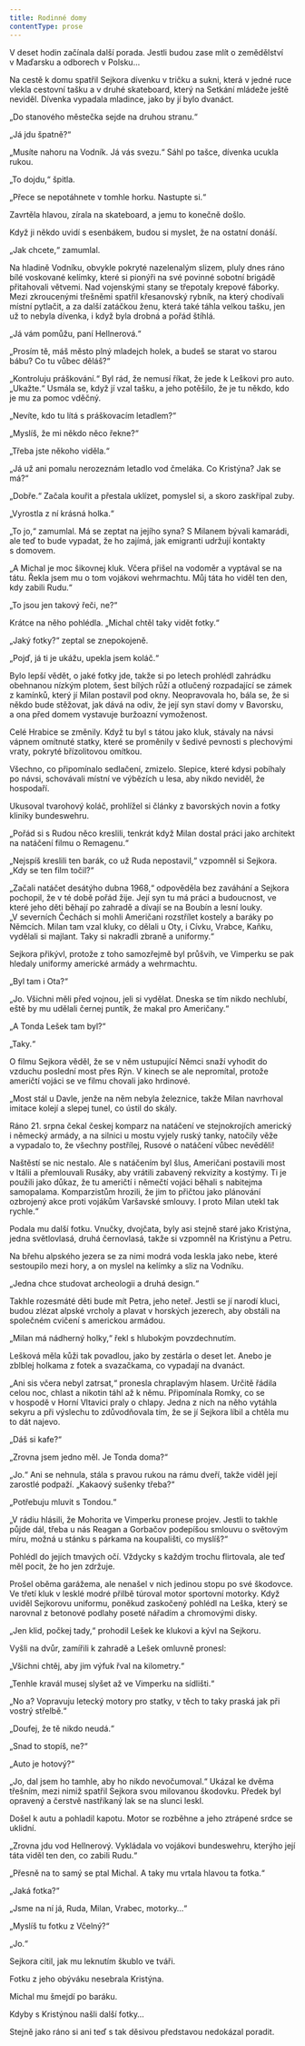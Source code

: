 ```yaml
---
title: Rodinné domy
contentType: prose
---
```


<section>

V deset hodin začínala další porada. Jestli budou zase mlít o zemědělství v Maďarsku a odborech v Polsku…

Na cestě k domu spatřil Sejkora dívenku v tričku a sukni, která v jedné ruce vlekla cestovní tašku a v druhé skateboard, který na Setkání mládeže ještě neviděl. Dívenka vypadala mladince, jako by jí bylo dvanáct.

„Do stanového městečka sejde na druhou stranu.“

„Já jdu špatně?“

„Musíte nahoru na Vodník. Já vás svezu.“ Sáhl po tašce, dívenka ucukla rukou.

„To dojdu,“ špitla.

„Přece se nepotáhnete v tomhle horku. Nastupte si.“

Zavrtěla hlavou, zírala na skateboard, a jemu to konečně došlo.

Když ji někdo uvidí s esenbákem, budou si myslet, že na ostatní donáší.

„Jak chcete,“ zamumlal.

</section>

<section>

Na hladině Vodníku, obvykle pokryté nazelenalým slizem, pluly dnes ráno bílé voskované kelímky, které si pionýři na své povinné sobotní brigádě přitahovali větvemi. Nad vojenskými stany se třepotaly krepové fáborky. Mezi zkroucenými třešněmi spatřil křesanovský rybník, na který chodívali místní pytlačit, a za další zatáčkou ženu, která také táhla velkou tašku, jen už to nebyla dívenka, i když byla drobná a pořád štíhlá.

„Já vám pomůžu, paní Hellnerová.“

„Prosím tě, máš město plný mladejch holek, a budeš se starat vo starou bábu? Co tu vůbec děláš?“

„Kontroluju práškování.“ Byl rád, že nemusí říkat, že jede k Leš­kovi pro auto. „Ukažte.“ Usmála se, když jí vzal tašku, a jeho potěšilo, že je tu někdo, kdo je mu za pomoc vděčný.

„Nevíte, kdo tu lítá s práškovacím letadlem?“

„Myslíš, že mi někdo něco řekne?“

„Třeba jste někoho viděla.“

„Já už ani pomalu nerozeznám letadlo vod čmeláka. Co Kristýna? Jak se má?“

„Dobře.“ Začala kouřit a přestala uklízet, pomyslel si, a skoro zaskřípal zuby.

„Vyrostla z ní krásná holka.“

„To jo,“ zamumlal. Má se zeptat na jejího syna? S Milanem bývali kamarádi, ale teď to bude vypadat, že ho zajímá, jak emigranti udržují kontakty s domovem.

„A Michal je moc šikovnej kluk. Včera přišel na vodoměr a vyptával se na tátu. Řekla jsem mu o tom vojákovi wehrmachtu. Můj táta ho viděl ten den, kdy zabili Rudu.“

„To jsou jen takový řeči, ne?“

Krátce na něho pohlédla. „Michal chtěl taky vidět fotky.“

„Jaký fotky?“ zeptal se znepokojeně.

„Pojď, já ti je ukážu, upekla jsem koláč.“

Bylo lepší vědět, o jaké fotky jde, takže si po letech prohlédl zahrádku obehnanou nízkým plotem, šest bílých růží a otlučený rozpadající se zámek z kamínků, který jí Milan postavil pod okny. Neopravovala ho, bála se, že si někdo bude stěžovat, jak dává na odiv, že její syn staví domy v Bavorsku, a ona před domem vystavuje buržoazní vymoženost.

Celé Hrabice se změnily. Když tu byl s tátou jako kluk, stávaly na návsi vápnem omítnuté statky, které se proměnily v šedivé pevnosti s plechovými vraty, pokryté břízolitovou omítkou.

Všechno, co připomínalo sedlačení, zmizelo. Slepice, které kdysi pobíhaly po návsi, schovávali místní ve výbězích u lesa, aby nikdo neviděl, že hospodaří.

Ukusoval tvarohový koláč, prohlížel si články z bavorských novin a fotky kliniky bundeswehru.

„Pořád si s Rudou něco kreslili, tenkrát když Milan dostal práci jako architekt na natáčení filmu o Remagenu.“

„Nejspíš kreslili ten barák, co už Ruda nepostavil,“ vzpomněl si Sejkora. „Kdy se ten film točil?“

„Začali natáčet desátýho dubna 1968,“ odpověděla bez zaváhání a Sejkora pochopil, že v té době pořád žije. Její syn tu má práci a budoucnost, ve které jeho děti běhají po zahradě a dívají se na Boubín a lesní louky. „V severních Čechách si mohli Američani rozstřílet kostely a baráky po Němcích. Milan tam vzal kluky, co dělali u Oty, i Cívku, Vrabce, Kaňku, vydělali si majlant. Taky si nakradli zbraně a uniformy.“

Sejkora přikývl, protože z toho samozřejmě byl průšvih, ve Vimperku se pak hledaly uniformy americké armády a wehr­machtu.

„Byl tam i Ota?“

„Jo. Všichni měli před vojnou, jeli si vydělat. Dneska se tím nikdo nechlubí, eště by mu udělali černej puntík, že makal pro Američany.“

„A Tonda Lešek tam byl?“

„Taky.“

O filmu Sejkora věděl, že se v něm ustupující Němci snaží vyhodit do vzduchu poslední most přes Rýn. V kinech se ale nepromítal, protože američtí vojáci se ve filmu chovali jako hrdinové.

„Most stál u Davle, jenže na něm nebyla železnice, takže Milan navrhoval imitace kolejí a slepej tunel, co ústil do skály.

Ráno 21. srpna čekal českej komparz na natáčení ve stejnokrojích americký i německý armády, a na silnici u mostu vyjely ruský tanky, natočily věže a vypadalo to, že všechny postřílej, Rusové o natáčení vůbec nevěděli!

Naštěstí se nic nestalo. Ale s natáčením byl šlus, Američani postavili most v Itálii a přemlouvali Rusáky, aby vrátili zabavený rekvizity a kostýmy. Ti je použili jako důkaz, že tu američtí i němečtí vojáci běhali s nabitejma samopalama. Komparzistům hrozili, že jim to přičtou jako plánování ozbrojený akce proti vojákům Varšavské smlouvy. I proto Milan utekl tak rychle.“

Podala mu další fotku. Vnučky, dvojčata, byly asi stejně staré jako Kristýna, jedna světlovlasá, druhá černovlasá, takže si vzpomněl na Kristýnu a Petru.

Na břehu alpského jezera se za nimi modrá voda leskla jako nebe, které sestoupilo mezi hory, a on myslel na kelímky a sliz na Vodníku.

„Jedna chce studovat archeologii a druhá design.“

Takhle rozesmáté děti bude mít Petra, jeho neteř. Jestli se jí narodí kluci, budou zlézat alpské vrcholy a plavat v horských jezerech, aby obstáli na společném cvičení s americkou armádou.

„Milan má nádherný holky,“ řekl s hlubokým povzdechnutím.

</section>

<section>

Lešková měla kůži tak povadlou, jako by zestárla o deset let. Anebo je zblblej holkama z fotek a svazačkama, co vypadají na dvanáct.

„Ani sis včera nebyl zatrsat,“ pronesla chraplavým hlasem. Určitě řádila celou noc, chlast a nikotin táhl až k němu. Připomínala Romky, co se v hospodě v Horní Vltavici praly o chlapy. Jedna z nich na něho vytáhla sekyru a při výslechu to zdůvodňovala tím, že se jí Sejkora líbil a chtěla mu to dát najevo.

„Dáš si kafe?“

„Zrovna jsem jedno měl. Je Tonda doma?“

„Jo.“ Ani se nehnula, stála s pravou rukou na rámu dveří, takže viděl její zarostlé podpaží. „Kakaový sušenky třeba?“

„Potřebuju mluvit s Tondou.“

„V rádiu hlásili, že Mohorita ve Vimperku pronese projev. Jestli to takhle půjde dál, třeba u nás Reagan a Gorbačov podepíšou smlouvu o světovým míru, možná u stánku s párkama na koupališti, co myslíš?“

Pohlédl do jejích tmavých očí. Vždycky s každým trochu flirtovala, ale teď měl pocit, že ho jen zdržuje.

</section>

<section>

Prošel oběma garážema, ale nenašel v nich jedinou stopu po své škodovce. Ve třetí kluk v lesklé modré přilbě túroval motor sportovní motorky. Když uviděl Sejkorovu uniformu, poněkud zaskočený pohlédl na Leška, který se narovnal z betonové podlahy poseté nářadím a chromovými disky.

„Jen klid, počkej tady,“ prohodil Lešek ke klukovi a kývl na Sejkoru.

Vyšli na dvůr, zamířili k zahradě a Lešek omluvně pronesl:

„Všichni chtěj, aby jim výfuk řval na kilometry.“

„Tenhle kravál musej slyšet až ve Vimperku na sídlišti.“

„No a? Vopravuju letecký motory pro statky, v těch to taky praská jak při vostrý střelbě.“

„Doufej, že tě nikdo neudá.“

„Snad to stopíš, ne?“

„Auto je hotový?“

„Jo, dal jsem ho tamhle, aby ho nikdo nevočumoval.“ Ukázal ke dvěma třešním, mezi nimiž spatřil Sejkora svou milovanou škodovku. Předek byl opravený a čerstvě nastříkaný lak se na slunci leskl.

Došel k autu a pohladil kapotu. Motor se rozběhne a jeho ztrápené srdce se uklidní.

„Zrovna jdu vod Hellnerový. Vykládala vo vojákovi bundeswehru, kterýho její táta viděl ten den, co zabili Rudu.“

„Přesně na to samý se ptal Michal. A taky mu vrtala hlavou ta fotka.“

„Jaká fotka?“

„Jsme na ní já, Ruda, Milan, Vrabec, motorky…“

„Myslíš tu fotku z Včelný?“

„Jo.“

Sejkora cítil, jak mu leknutím škublo ve tváři.

Fotku z jeho obýváku nesebrala Kristýna.

Michal mu šmejdí po baráku.

Kdyby s Kristýnou našli další fotky…

Stejně jako ráno si ani teď s tak děsivou představou nedokázal poradit.

</section>
